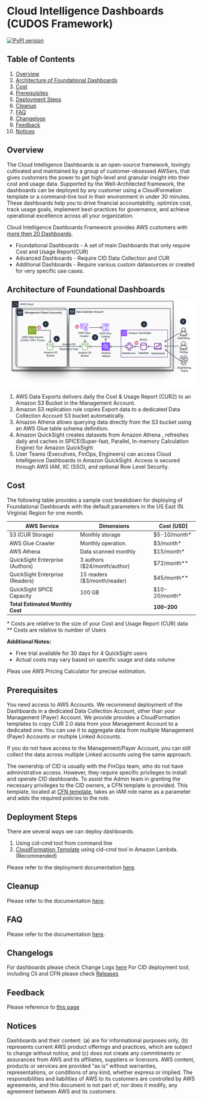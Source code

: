 # Cloud Intelligence Dashboards (CUDOS Framework)

[![PyPI version](https://badge.fury.io/py/cid-cmd.svg)](https://badge.fury.io/py/cid-cmd)


## Table of Contents
1. [Overview](#Overview)
1. [Architecture of Foundational Dashboards](#Architecture-of-Foundational-Dashboards)
1. [Cost](#Cost)
1. [Prerequisites](#Prerequisites)
1. [Deployment Steps](#Deployment-Steps)
1. [Cleanup](#Cleanup)
1. [FAQ](#FAQ)
1. [Changelogs](#Changelogs)
1. [Feedback](#Feedback)
1. [Notices](#Notices)


## Overview
The Cloud Intelligence Dashboards is an open-source framework, lovingly cultivated and maintained by a group of customer-obsessed AWSers, that gives customers the power to get high-level and granular insight into their cost and usage data. Supported by the Well-Architected framework, the dashboards can be deployed by any customer using a CloudFormation template or a command-line tool in their environment in under 30 minutes. These dashboards help you to drive financial accountability, optimize cost, track usage goals, implement best-practices for governance, and achieve operational excellence across all your organization.

Cloud Intelligence Dashboards Framework provides AWS customers with [more then 20 Dashboards](https://catalog.workshops.aws/awscid/dashboards/).
* Foundational Dashboards - A set of main Dashboards that only require Cost and Usage Report(CUR)
* Advanced Dashboards - Require CID Data Collection and CUR
* Additional Dashboards - Require various custom datasources or created for very specific use cases.

 
## Architecture of Foundational Dashboards

![Foundational Architecture](assets/images/foundational-architecture.png  "Foundational")

1. AWS Data Exports delivers daily the Cost & Usage Report (CUR2) to an Amazon S3 Bucket in the Management Account.
2. Amazon S3 replication rule copies Export data to a dedicated Data Collection Account S3 bucket automatically.
3. Amazon Athena allows querying data directly from the S3 bucket using an AWS Glue table schema definition.
4. Amazon QuickSight creates datasets from Amazon Athena , refreshes daily and caches in SPICE(Super-fast, Parallel, In-memory Calculation Engine) for Amazon QuickSight
5. User Teams (Executives, FinOps, Engineers) can access Cloud Intelligence Dashboards in Amazon QuickSight. Access is secured through AWS IAM, IIC (SSO), and optional Row Level Security.


## Cost
The following table provides a sample cost breakdown for deploying of Foundational Dashboards with the default parameters in the US East (N. Virginia) Region for one month. 

| AWS Service                     | Dimensions                    |  Cost [USD]      |
|---------------------------------|-------------------------------|------------------|
| S3 (CUR Storage)                | Monthly storage               | $5-10/month*     |
| AWS Glue Crawler                | Monthly operation.            | $3/month*        |
| AWS Athena                      | Data scanned monthly          | $15/month*       |
| QuickSight Enterprise (Authors) | 3 authors  ($24/month/author) | $72/month**      |
| QuickSight Enterprise (Readers) | 15 readers ($3/month/reader)  | $45/month**      |
| QuickSight SPICE Capacity       | 100 GB                        | $10-20/month*    |
| **Total Estimated Monthly Cost** |                              | **$100-$200**    |

\* Costs are relative to the size of your Cost and Usage Report (CUR) data  
\** Costs are relative to number of Users

**Additional Notes:**
- Free trial available for 30 days for 4 QuickSight users
- Actual costs may vary based on specific usage and data volume

Pleas use AWS Pricing Calculator for precise estimation.

## Prerequisites
You need access to AWS Accounts. We recommend deployment of the Dashboards in a dedicated Data Collection Account, other than your Management (Payer) Account. We provide provides a CloudFormation templates to copy CUR 2.0 data from your Management Account to a dedicated one. You can use it to aggregate data from multiple Management (Payer) Accounts or multiple Linked Accounts.

If you do not have access to the Management/Payer Account, you can still collect the data across multiple Linked accounts using the same approach.

The ownership of CID is usually with the FinOps team, who do not have administrative access. However, they require specific privileges to install and operate CID dashboards. To assist the Admin team in granting the necessary privileges to the CID owners, a CFN template is provided. This template, located at [CFN template](cfn-templates/cid-admin-policies.yaml), takes an IAM role name as a parameter and adds the required policies to the role.


## Deployment Steps
There are several ways we can deploy dashboards:
1. Using cid-cmd tool from command line
1. [CloudFormation Template](./cfn-templates/cid-cfn.yml) using cid-cmd tool in Amazon Lambda. (Recommended)

Please refer to the deployment documentation [here](https://catalog.workshops.aws/awscid/en-US/dashboards/foundational/cudos-cid-kpi/deploy).

## Cleanup
Please refer to the documentation [here](https://catalog.workshops.aws/awscid/en-US/dashboards/teardown).

## FAQ
Please refer to the documentation [here](https://catalog.workshops.aws/awscid/en-US/faqs).

## Changelogs
For dashboards please check Change Logs [here](changes/)
For CID deployment tool, including Cli and CFN please check [Releases](/releases)

## Feedback
Please reference to [this page](https://catalog.workshops.aws/awscid/en-US/feedback-support)


## Notices
Dashboards and their content: (a) are for informational purposes only, (b) represents current AWS product offerings and practices, which are subject to change without notice, and (c) does not create any commitments or assurances from AWS and its affiliates, suppliers or licensors. AWS content, products or services are provided “as is” without warranties, representations, or conditions of any kind, whether express or implied. The responsibilities and liabilities of AWS to its customers are controlled by AWS agreements, and this document is not part of, nor does it modify, any agreement between AWS and its customers.